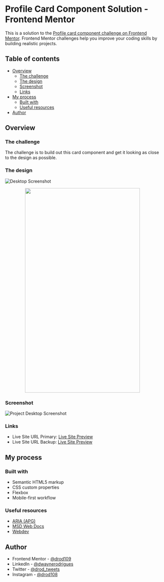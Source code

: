 # Profile Card Component Solution - Frontend Mentor

This is a solution to the [Profile card component challenge on Frontend Mentor](https://www.frontendmentor.io/challenges/profile-card-component-cfArpWshJ). Frontend Mentor challenges help you improve your coding skills by building realistic projects.

## Table of contents

- [Overview](#overview)
  - [The challenge](#the-challenge)
  - [The design](#the-design)
  - [Screenshot](#screenshot)
  - [Links](#links)
- [My process](#my-process)
  - [Built with](#built-with)
  - [Useful resources](#useful-resources)
- [Author](#author)

## Overview

### The challenge

The challenge is to build out this card component and get it looking as close to the design as possible.

### The design

![Desktop Screenshot](https://i.postimg.cc/DZXq8zYd/desktop-design.jpg)

 <p align="center">
  <img width="375" height="667" src="https://i.postimg.cc/wBPXqNFj/mobile-design.jpg">
</p>

### Screenshot

![Project Desktop Screenshot](https://i.postimg.cc/pLmN4YnG/Screenshot-2024-01-20-053114.png)

### Links

- Live Site URL Primary: [Live Site Preview](https://drod109.github.io/profile-card-component/)
- Live Site URL Backup: [Live Site Preview](https://codepen.io/drodrigues/full/WNmONzZ)

## My process

### Built with

- Semantic HTML5 markup
- CSS custom properties
- Flexbox
- Mobile-first workflow

### Useful resources

- [ARIA (APG)](https://www.w3.org/WAI/ARIA/)
- [MSD Web Docs](https://developer.mozilla.org/)
- [Webdev](https://web.dev/)

## Author

- Frontend Mentor - [@drod109](https://www.frontendmentor.io/profile/drod109)
- LinkedIn - [@dwaynerodrigues](https://www.linkedin.com/in/dwaynerodrigues/)
- Twitter - [@drod_tweets](https://www.twitter.com/drod_tweets)
- Instagram - [@drod108](https://www.instagram.com/drod108/)
